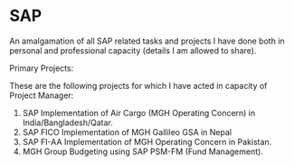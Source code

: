 # SAP
An amalgamation of all SAP related tasks and projects I have done both in personal and professional capacity (details I am allowed to share).

Primary Projects:

These are the following projects for which I have acted in capacity of Project Manager:

1. SAP Implementation of Air Cargo (MGH Operating Concern) in India/Bangladesh/Qatar.
2. SAP FICO Implementation of MGH Gallileo GSA in Nepal
3. SAP FI-AA Implementation of MGH Operating Concern in Pakistan.
4. MGH Group Budgeting using SAP PSM-FM (Fund Management).
